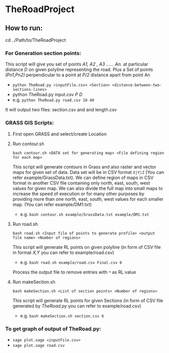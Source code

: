 # TheRoadProject

## How to run:

cd ../Path/to/TheRoadProject

### For Generation section points:
This script will give you set of points *A1, A2 , A3 ...... An.* at particular distance *D* on given polyline representing the road. Plus a Set of points *(Pn1,Pn2)* perpendicular to a point at *P/2* distance apart from point An

* ```python TheRoad.py <inputFile.csv> <Section> <distance-between-two-sections-lines>```
* python TheRoad.py input.csv *P* *D*
* e.g.
       ```python TheRoad.py road.csv 10 40```


It will output two files: section.csv and and length.csv

### GRASS GIS Scripts:

1. First open GRASS and select/create Location

2. Run contour.sh

    ```bash contour.sh <DATA set for generating map> <File defining region for each map>```

    This script will generate contours in Grass and also raster and vector maps
for given set of data. Data set will be in CSV format `X|Y|Z` (You can refer
example/GrassData.txt). We can define region of maps in CSV format in another
CSV file containing only north, east, south, west values for given map. We can
also divide the full map into small maps to increase the speed of execution or
for many other purposes by providing more than one north, east, south, west
values for each smaller map.  (You can refer example/DM1.txt)

    *  e.g. ```bash contour.sh example/GrassData.txt example/DM1.txt```

3. Run road.sh

    ```bash road.sh <Input file of points to generate profile> <output file name> <Number of regions>```

    This script will generate RL points on given polyline (in form of CSV file in format *X,Y*  you can refer to example/road.csv)

    * e.g.
        ```bash road.sh example/road.csv Final.csv 6```

    Process the output file to remove entries with `*` as RL value

4. Run makeSection.sh

    ```bash makeSection.sh <List of section points> <Number of regions>```

    This script will generate RL points for given Sections (in form of CSV file generated by *TheRoad.py* you can refer to example/road.csv)

    * e.g. ```bash makeSection.sh section.csv 6```

### To get graph of output of TheRoad.py:
* ```sage plot.sage <inputFile.csv>```
* ```sage plot.sage road.csv```
